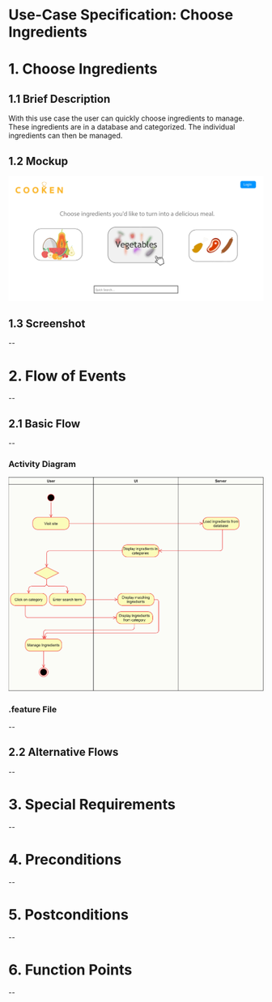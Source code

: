 # Use-Case Specification: Choose Ingredients

# 1. Choose Ingredients

## 1.1 Brief Description

With this use case the user can quickly choose ingredients to manage. These ingredients are in a database and categorized. The individual ingredients can then be managed.

## 1.2 Mockup
![Choose Ingredients](mockup.png)

## 1.3 Screenshot
--

# 2. Flow of Events
--

## 2.1 Basic Flow
--

### Activity Diagram
![activity-diagram](activity-diagram.jpg)

### .feature File
--

## 2.2 Alternative Flows
--

# 3. Special Requirements
--

# 4. Preconditions
--

# 5. Postconditions
--

# 6. Function Points
--
